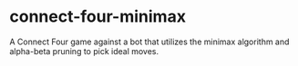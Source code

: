 # connect-four-minimax
A Connect Four game against a bot that utilizes the minimax algorithm and alpha-beta pruning to pick ideal moves.
